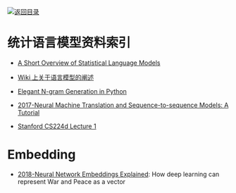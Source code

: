 [![返回目录](https://user-images.githubusercontent.com/5803001/38079637-ff0abcf0-3371-11e8-9b76-ad651620afc7.jpg)](https://github.com/wx-chevalier/Awesome-Lists) 

# 统计语言模型资料索引

- [A Short Overview of Statistical Language Models](http://jon.dehdari.org/tutorials/lm_overview.pdf)

- [Wiki 上关于语言模型的阐述](https://en.wikipedia.org/wiki/Language_model#Continuous_space_language_models)

- [Elegant N-gram Generation in Python](http://6me.us/Eo4)

- [2017-Neural Machine Translation and Sequence-to-sequence Models: A Tutorial](https://arxiv.org/pdf/1703.01619.pdf)

- [Stanford CS224d Lecture 1](https://github.com/kamidox/blogs/blob/master/content/notes/stanford_cs224d.md)

# Embedding

- [2018-Neural Network Embeddings Explained](https://towardsdatascience.com/neural-network-embeddings-explained-4d028e6f0526): How deep learning can represent War and Peace as a vector